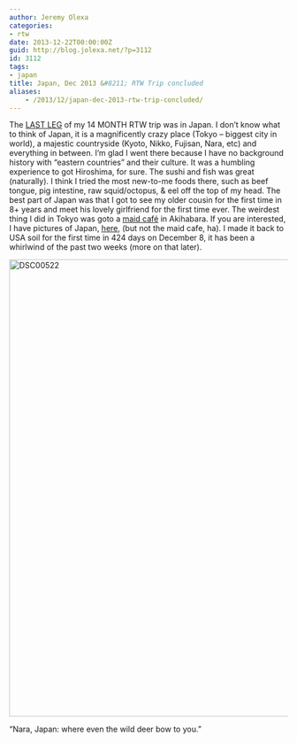 ```yaml
---
author: Jeremy Olexa
categories:
- rtw
date: 2013-12-22T00:00:00Z
guid: http://blog.jolexa.net/?p=3112
id: 3112
tags:
- japan
title: Japan, Dec 2013 &#8211; RTW Trip concluded
aliases:
    - /2013/12/japan-dec-2013-rtw-trip-concluded/
---
```


The <span style="text-decoration: underline;">LAST LEG</span> of my 14 MONTH RTW trip was in Japan. I don&#8217;t know what to think of Japan, it is a magnificently crazy place (Tokyo &#8211; biggest city in world), a majestic countryside (Kyoto, Nikko, Fujisan, Nara, etc) and everything in between. I&#8217;m glad I went there because I have no background history with &#8220;eastern countries&#8221; and their culture. It was a humbling experience to got Hiroshima, for sure. The sushi and fish was great (naturally). I think I tried the most new-to-me foods there, such as beef tongue, pig intestine, raw squid/octopus, & eel off the top of my head. The best part of Japan was that I got to see my older cousin for the first time in 8+ years and meet his lovely girlfriend for the first time ever. The weirdest thing I did in Tokyo was goto a [maid café][1] in Akihabara. If you are interested, I have pictures of Japan, [here][2], (but not the maid cafe, ha). I made it back to USA soil for the first time in 424 days on December 8, it has been a whirlwind of the past two weeks (more on that later).

[<img class="alignleft size-large wp-image-3117" alt="DSC00522" src="https://blog.jolexa.net/wp-content/uploads/2013/12/DSC00522-768x1024.jpg" width="620" height="826" />][3]

&#8220;Nara, Japan: where even the wild deer bow to you.&#8221;

 [1]: https://en.wikipedia.org/wiki/Maid_caf%C3%A9
 [2]: http://www.flickr.com/photos/jolexa/sets/72157638784035283/
 [3]: https://blog.jolexa.net/wp-content/uploads/2013/12/DSC00522.jpg